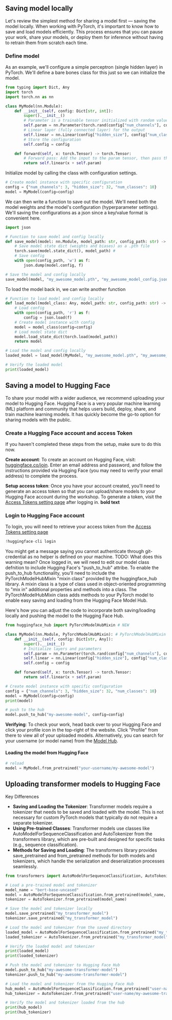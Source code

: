## Saving model locally
Let's review the simplest method for sharing a model first — saving the model locally. When working with PyTorch, it's important to know how to save and load models efficiently. This process ensures that you can pause your work, share your models, or deploy them for inference without having to retrain them from scratch each time.

### Define model
As an example, we'll configure a simple perceptron (single hidden layer) in PyTorch. We'll define a bare bones class for this just so we can initialize the model.
```python
from typing import Dict, Any
import torch
import torch.nn as nn

class MyModel(nn.Module):
    def __init__(self, config: Dict[str, int]):
        super().__init__()
        # Parameter is a trainable tensor initialized with random values
        self.param = nn.Parameter(torch.rand(config["num_channels"], config["hidden_size"]))
        # Linear layer (fully connected layer) for the output
        self.linear = nn.Linear(config["hidden_size"], config["num_classes"])
        # Store the configuration
        self.config = config

    def forward(self, x: torch.Tensor) -> torch.Tensor:
        # Forward pass: Add the input to the param tensor, then pass through the linear layer
        return self.linear(x + self.param)
```
Initialize model by calling the class with configuration settings.
```python
# Create model instance with specific configuration
config = {"num_channels": 3, "hidden_size": 32, "num_classes": 10}
model = MyModel(config=config)
```
We can then write a function to save out the model. We'll need both the model weights and the model's configuration (hyperparameter settings). We'll saving the configurations as a json since a key/value format is convenient here.
```python
import json

# Function to save model and config locally
def save_model(model: nn.Module, model_path: str, config_path: str) -> None:
    # Save model state dict (weights and biases) as a .pth file
    torch.save(model.state_dict(), model_path) #
    # Save config
    with open(config_path, 'w') as f:
        json.dump(model.config, f)
```
```python
# Save the model and config locally
save_model(model, "my_awesome_model.pth", "my_awesome_model_config.json")

```
To load the model back in, we can write another function
```python
# Function to load model and config locally
def load_model(model_class: Any, model_path: str, config_path: str) -> nn.Module:
    # Load config
    with open(config_path, 'r') as f:
        config = json.load(f)
    # Create model instance with config
    model = model_class(config=config)
    # Load model state dict
    model.load_state_dict(torch.load(model_path))
    return model
```
```python
# Load the model and config locally
loaded_model = load_model(MyModel, "my_awesome_model.pth", "my_awesome_model_config.json")

# Verify the loaded model
print(loaded_model)
```
## Saving a model to Hugging Face
To share your model with a wider audience, we recommend uploading your model to Hugging Face. Hugging Face is a very popular machine learning (ML) platform and community that helps users build, deploy, share, and train machine learning models. It has quickly become the go-to option for sharing models with the public.
### Create a Hugging Face account and access Token
If you haven't completed these steps from the setup, make sure to do this now.

**Create account**: To create an account on Hugging Face, visit: [huggingface.co/join](https://huggingface.co/join). Enter an email address and password, and follow the instructions provided via Hugging Face (you may need to verify your email address) to complete the process.

**Setup access token**: Once you have your account created, you’ll need to generate an access token so that you can upload/share models to your Hugging Face account during the workshop. To generate a token, visit the [Access Tokens setting page](https://huggingface.co/settings/tokens) after logging in. **bold text**
### Login to Hugging Face account
To login, you will need to retrieve your access token from the [Access Tokens setting page](https://huggingface.co/settings/tokens)
```python
!huggingface-cli login
```
You might get a message saying you cannot authenticate through git-credential as no helper is defined on your machine. TODO: What does this warning mean?
Once logged in, we will need to edit our model class defnition to include Hugging Face's "push_to_hub" attribe. To enable the push_to_hub functionality, you'll need to include the PyTorchModelHubMixin "mixin class" provided by the huggingface_hub library. A mixin class is a type of class used in object-oriented programming to "mix in" additional properties and methods into a class. The PyTorchModelHubMixin class adds methods to your PyTorch model to enable easy saving and loading from the Hugging Face Model Hub.

 Here's how you can adjust the code to incorporate both saving/loading locally and pushing the model to the Hugging Face Hub.
```python
from huggingface_hub import PyTorchModelHubMixin # NEW

class MyModel(nn.Module, PyTorchModelHubMixin): # PyTorchModelHubMixin is new
    def __init__(self, config: Dict[str, Any]):
        super().__init__()
        # Initialize layers and parameters
        self.param = nn.Parameter(torch.rand(config["num_channels"], config["hidden_size"]))
        self.linear = nn.Linear(config["hidden_size"], config["num_classes"])
        self.config = config

    def forward(self, x: torch.Tensor) -> torch.Tensor:
        return self.linear(x + self.param)
```
```python
# Create model instance with specific configuration
config = {"num_channels": 3, "hidden_size": 32, "num_classes": 10}
model = MyModel(config=config)
print(model)
```
```python
# push to the hub
model.push_to_hub("my-awesome-model", config=config)

```
**Verifying**: To check your work, head back over to your Hugging Face and click your profile icon in the top-right of the website. Click "Profile" from there to view all of your uploaded models. Alternatively, you can search for your username (or model name) from the [Model Hub](https://huggingface.co/models).
#### Loading the model from Hugging Face
```python
# reload
model = MyModel.from_pretrained("your-username/my-awesome-model")
```
## Uploading transformer models to Hugging Face
Key Differences
* **Saving and Loading the Tokenizer**: Transformer models require a tokenizer that needs to be saved and loaded with the model. This is not necessary for custom PyTorch models that typically do not require a separate tokenizer.
* **Using Pre-trained Classes**: Transformer models use classes like AutoModelForSequenceClassification and AutoTokenizer from the transformers library, which are pre-built and designed for specific tasks (e.g., sequence classification).
* **Methods for Saving and Loading**: The transformers library provides save_pretrained and from_pretrained methods for both models and tokenizers, which handle the serialization and deserialization processes seamlessly.
```python
from transformers import AutoModelForSequenceClassification, AutoTokenizer

# Load a pre-trained model and tokenizer
model_name = "bert-base-uncased"
model = AutoModelForSequenceClassification.from_pretrained(model_name, num_labels=2)
tokenizer = AutoTokenizer.from_pretrained(model_name)

# Save the model and tokenizer locally
model.save_pretrained("my_transformer_model")
tokenizer.save_pretrained("my_transformer_model")

# Load the model and tokenizer from the saved directory
loaded_model = AutoModelForSequenceClassification.from_pretrained("my_transformer_model")
loaded_tokenizer = AutoTokenizer.from_pretrained("my_transformer_model")

# Verify the loaded model and tokenizer
print(loaded_model)
print(loaded_tokenizer)
```
```python
# Push the model and tokenizer to Hugging Face Hub
model.push_to_hub("my-awesome-transformer-model")
tokenizer.push_to_hub("my-awesome-transformer-model")

# Load the model and tokenizer from the Hugging Face Hub
hub_model = AutoModelForSequenceClassification.from_pretrained("user-name/my-awesome-transformer-model")
hub_tokenizer = AutoTokenizer.from_pretrained("user-name/my-awesome-transformer-model")

# Verify the model and tokenizer loaded from the hub
print(hub_model)
print(hub_tokenizer)
```
